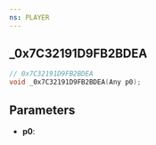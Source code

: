 ```yaml
---
ns: PLAYER
---
```

## _0x7C32191D9FB2BDEA

```c
// 0x7C32191D9FB2BDEA
void _0x7C32191D9FB2BDEA(Any p0);
```

## Parameters
* **p0**:
